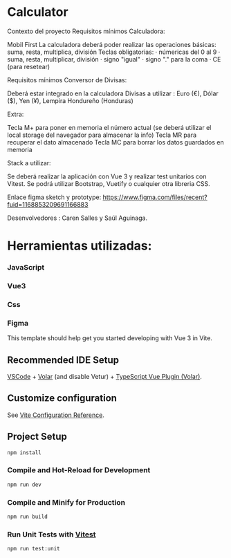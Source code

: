 # Calculator

Contexto del proyecto Requisitos mínimos Calculadora:

Mobil First La calculadora deberá poder realizar las operaciones básicas: suma, resta, multiplica, división Teclas obligatorias: · númericas del 0 al 9 · suma, resta, multiplicar, división · signo "igual" · signo "." para la coma · CE (para resetear)​

Requisitos mínimos Conversor de Divisas:

Deberá estar integrado en la calculadora Divisas a utilizar : Euro (€), Dólar ($), Yen (¥), Lempira Hondureño (Honduras)​

Extra:

Tecla M+ para poner en memoria el número actual (se deberá utilizar el local storage del navegador para almacenar la info) Tecla MR para recuperar el dato almacenado Tecla MC para borrar los datos guardados en memoria​

Stack a utilizar:

Se deberá realizar la aplicación con Vue 3 y realizar test unitarios con Vitest. Se podrá utilizar Bootstrap, Vuetify o cualquier otra libreria CSS.


Enlace figma sketch y prototype:
https://www.figma.com/files/recent?fuid=1168853209691166883

​Desenvolvedores : Caren Salles y Saúl Aguinaga.

# Herramientas utilizadas:

### JavaScript 
### Vue3
### Css
### Figma




This template should help get you started developing with Vue 3 in Vite.

## Recommended IDE Setup

[VSCode](https://code.visualstudio.com/) + [Volar](https://marketplace.visualstudio.com/items?itemName=Vue.volar) (and disable Vetur) + [TypeScript Vue Plugin (Volar)](https://marketplace.visualstudio.com/items?itemName=Vue.vscode-typescript-vue-plugin).

## Customize configuration

See [Vite Configuration Reference](https://vitejs.dev/config/).

## Project Setup

```sh
npm install
```

### Compile and Hot-Reload for Development

```sh
npm run dev
```

### Compile and Minify for Production

```sh
npm run build
```

### Run Unit Tests with [Vitest](https://vitest.dev/)

```sh
npm run test:unit
```

